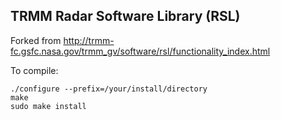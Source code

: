 ## TRMM Radar Software Library (RSL)

Forked from http://trmm-fc.gsfc.nasa.gov/trmm_gv/software/rsl/functionality_index.html

To compile:
```
./configure --prefix=/your/install/directory
make
sudo make install
```
